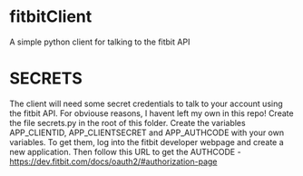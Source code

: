 # fitbitClient
A simple python client for talking to the fitbit API

# SECRETS

The client will need some secret credentials to talk to your account using the fitbit API. For obviouse reasons,
I havent left my own in this repo! Create the file secrets.py in the root of this folder. Create the variables 
APP_CLIENTID, APP_CLIENTSECRET and APP_AUTHCODE with your own variables. To get them, log into the fitbit
developer webpage and create a new application. Then follow this URL to get the AUTHCODE - https://dev.fitbit.com/docs/oauth2/#authorization-page
